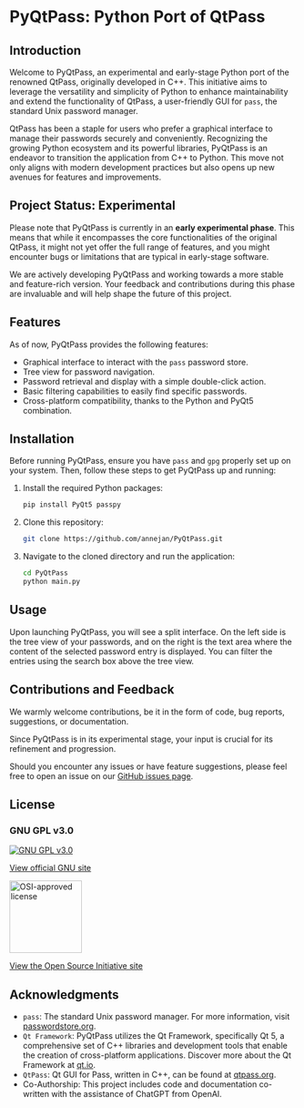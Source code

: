 # PyQtPass: Python Port of QtPass

## Introduction

Welcome to PyQtPass, an experimental and early-stage Python port of the renowned QtPass, originally developed in C++.
This initiative aims to leverage the versatility and simplicity of Python to enhance maintainability and extend the functionality of QtPass, a user-friendly GUI for `pass`, the standard Unix password manager.

QtPass has been a staple for users who prefer a graphical interface to manage their passwords securely and conveniently.
Recognizing the growing Python ecosystem and its powerful libraries, PyQtPass is an endeavor to transition the application from C++ to Python.
This move not only aligns with modern development practices but also opens up new avenues for features and improvements.

## Project Status: Experimental

Please note that PyQtPass is currently in an **early experimental phase**.
This means that while it encompasses the core functionalities of the original QtPass, it might not yet offer the full range of features, and you might encounter bugs or limitations that are typical in early-stage software.

We are actively developing PyQtPass and working towards a more stable and feature-rich version.
Your feedback and contributions during this phase are invaluable and will help shape the future of this project.

## Features

As of now, PyQtPass provides the following features:

- Graphical interface to interact with the `pass` password store.
- Tree view for password navigation.
- Password retrieval and display with a simple double-click action.
- Basic filtering capabilities to easily find specific passwords.
- Cross-platform compatibility, thanks to the Python and PyQt5 combination.

## Installation

Before running PyQtPass, ensure you have `pass` and `gpg` properly set up on your system. Then, follow these steps to get PyQtPass up and running:

1. Install the required Python packages:

   ```sh
   pip install PyQt5 passpy
   ```

2. Clone this repository:

   ```sh
   git clone https://github.com/annejan/PyQtPass.git
   ```

3. Navigate to the cloned directory and run the application:

   ```sh
   cd PyQtPass
   python main.py
   ```

## Usage

Upon launching PyQtPass, you will see a split interface.
On the left side is the tree view of your passwords, and on the right is the text area where the content of the selected password entry is displayed.
You can filter the entries using the search box above the tree view.

## Contributions and Feedback

We warmly welcome contributions, be it in the form of code, bug reports, suggestions, or documentation.

Since PyQtPass is in its experimental stage, your input is crucial for its refinement and progression.

Should you encounter any issues or have feature suggestions, please feel free to open an issue on our [GitHub issues page](https://github.com/annejan/PyQtPass/issues).

## License

### GNU GPL v3.0

[![GNU GPL v3.0](http://www.gnu.org/graphics/gplv3-127x51.png)](http://www.gnu.org/licenses/gpl.html)

[View official GNU site](http://www.gnu.org/licenses/gpl.html)

[<img src="https://opensource.org/wp-content/uploads/2022/10/osi-badge-dark.svg" alt="OSI-approved license" width="127">](https://opensource.org/licenses/GPL-3.0)

[View the Open Source Initiative site](https://opensource.org/licenses/GPL-3.0)

## Acknowledgments

- `pass`: The standard Unix password manager. For more information, visit [passwordstore.org](https://www.passwordstore.org/).
- `Qt Framework`: PyQtPass utilizes the Qt Framework, specifically Qt 5, a comprehensive set of C++ libraries and development tools that enable the creation of cross-platform applications.
  Discover more about the Qt Framework at [qt.io](https://www.qt.io/).
- `QtPass`: Qt GUI for Pass, written in C++, can be found at [qtpass.org](https://qtpass.org/).
- Co-Authorship: This project includes code and documentation co-written with the assistance of ChatGPT from OpenAI.
